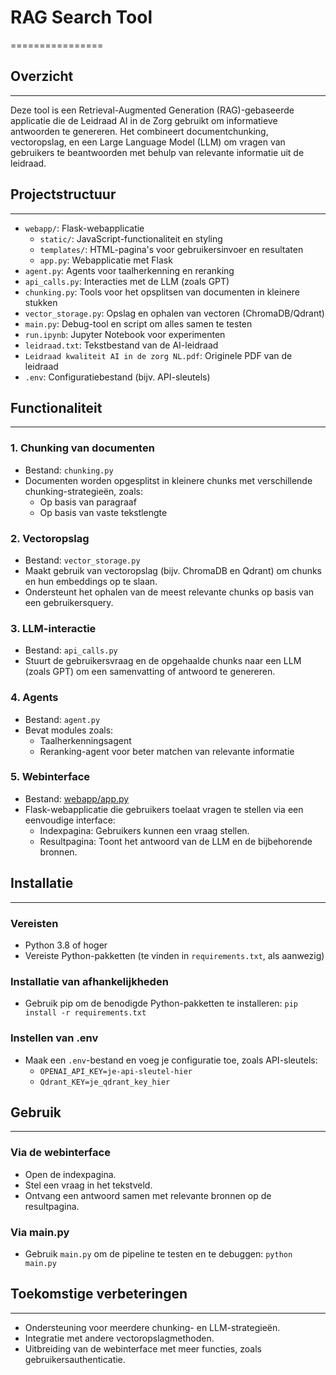 # RAG Search Tool
================

## Overzicht
------------

Deze tool is een Retrieval-Augmented Generation (RAG)-gebaseerde applicatie die de Leidraad AI in de Zorg gebruikt om informatieve antwoorden te genereren. Het combineert documentchunking, vectoropslag, en een Large Language Model (LLM) om vragen van gebruikers te beantwoorden met behulp van relevante informatie uit de leidraad.

## Projectstructuur
-----------------

* `webapp/`: Flask-webapplicatie
	+ `static/`: JavaScript-functionaliteit en styling
	+ `templates/`: HTML-pagina's voor gebruikersinvoer en resultaten
	+ `app.py`: Webapplicatie met Flask
* `agent.py`: Agents voor taalherkenning en reranking
* `api_calls.py`: Interacties met de LLM (zoals GPT)
* `chunking.py`: Tools voor het opsplitsen van documenten in kleinere stukken
* `vector_storage.py`: Opslag en ophalen van vectoren (ChromaDB/Qdrant)
* `main.py`: Debug-tool en script om alles samen te testen
* `run.ipynb`: Jupyter Notebook voor experimenten
* `leidraad.txt`: Tekstbestand van de AI-leidraad
* `Leidraad kwaliteit AI in de zorg NL.pdf`: Originele PDF van de leidraad
* `.env`: Configuratiebestand (bijv. API-sleutels)

## Functionaliteit
--------------

### 1. Chunking van documenten

* Bestand: `chunking.py`
* Documenten worden opgesplitst in kleinere chunks met verschillende chunking-strategieën, zoals:
	+ Op basis van paragraaf
	+ Op basis van vaste tekstlengte

### 2. Vectoropslag

* Bestand: `vector_storage.py`
* Maakt gebruik van vectoropslag (bijv. ChromaDB en Qdrant) om chunks en hun embeddings op te slaan.
* Ondersteunt het ophalen van de meest relevante chunks op basis van een gebruikersquery.

### 3. LLM-interactie

* Bestand: `api_calls.py`
* Stuurt de gebruikersvraag en de opgehaalde chunks naar een LLM (zoals GPT) om een samenvatting of antwoord te genereren.

### 4. Agents

* Bestand: `agent.py`
* Bevat modules zoals:
	+ Taalherkenningsagent
	+ Reranking-agent voor beter matchen van relevante informatie

### 5. Webinterface

* Bestand: [webapp/app.py](cci:7://file:///c:/Users/jangl/OneDrive/Documents/GitHub/rag_search/webapp/app.py:0:0-0:0)
* Flask-webapplicatie die gebruikers toelaat vragen te stellen via een eenvoudige interface:
	+ Indexpagina: Gebruikers kunnen een vraag stellen.
	+ Resultpagina: Toont het antwoord van de LLM en de bijbehorende bronnen.

## Installatie
------------

### Vereisten

* Python 3.8 of hoger
* Vereiste Python-pakketten (te vinden in `requirements.txt`, als aanwezig)

### Installatie van afhankelijkheden

* Gebruik pip om de benodigde Python-pakketten te installeren: `pip install -r requirements.txt`

### Instellen van .env

* Maak een `.env`-bestand en voeg je configuratie toe, zoals API-sleutels:
	+ `OPENAI_API_KEY=je-api-sleutel-hier`
	+ `Qdrant_KEY=je_qdrant_key_hier`

## Gebruik
-----

### Via de webinterface

* Open de indexpagina.
* Stel een vraag in het tekstveld.
* Ontvang een antwoord samen met relevante bronnen op de resultpagina.

### Via main.py

* Gebruik `main.py` om de pipeline te testen en te debuggen: `python main.py`


## Toekomstige verbeteringen
-------------------------

* Ondersteuning voor meerdere chunking- en LLM-strategieën.
* Integratie met andere vectoropslagmethoden.
* Uitbreiding van de webinterface met meer functies, zoals gebruikersauthenticatie.